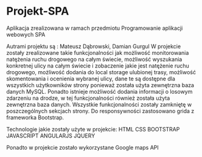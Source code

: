 # Projekt-SPA
Aplikacja zrealizowana w ramach przedmiotu Programowanie aplikacji webowych SPA



Autrami projektu są : Mateusz Dąbrowski, Damian Gurgul
W projekcie zostały zrealizowane takie funkcjonalności jak możliwość monitorowania natężenia ruchu drogowego na całym świecie, możliwość wyszukania konkretnej ulicy na całym świecie i zobaczenie jakie jest natężenie ruchu drogowego, możliwość dodania do local storage ulubionej trasy, możliwość skomentowania i ocenienia wybranej ulicy, dane te są dostępne dla wszystkich użytkowników strony ponieważ została użyta zewnętrzna baza danych MySQL. Ponadto istnieje możliwość dodania informacji o losowym zdarzeniu na drodze, w tej funkcjonalności również została użyta zewnętrzna baza danych. Wszystkie funkcjonalności zostały zamkniętę w poszczególnych sekcjach strony. Do responsywności zastosowano grida z frameworka Bootstrap.



Technologie jakie zostały użyte w projekcie:
HTML
CSS
BOOTSTRAP
JAVASCRIPT
ANGULARJS
JQUERY




Ponadto w projekcie zostało wykorzystane Google maps API